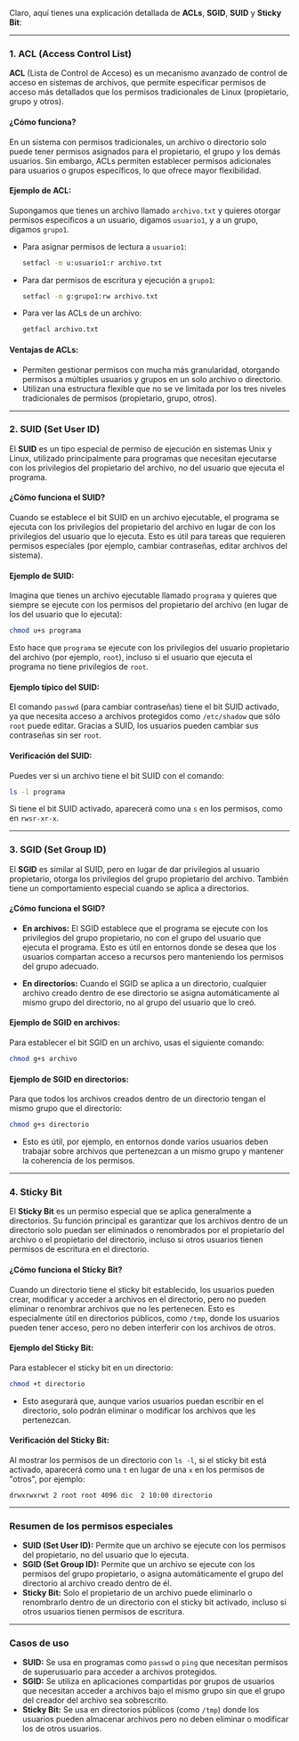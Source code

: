 Claro, aquí tienes una explicación detallada de **ACLs**, **SGID**, **SUID** y **Sticky Bit**:

---

### **1. ACL (Access Control List)**

**ACL** (Lista de Control de Acceso) es un mecanismo avanzado de control de acceso en sistemas de archivos, que permite especificar permisos de acceso más detallados que los permisos tradicionales de Linux (propietario, grupo y otros).

#### **¿Cómo funciona?**
En un sistema con permisos tradicionales, un archivo o directorio solo puede tener permisos asignados para el propietario, el grupo y los demás usuarios. Sin embargo, ACLs permiten establecer permisos adicionales para usuarios o grupos específicos, lo que ofrece mayor flexibilidad.

#### **Ejemplo de ACL:**
Supongamos que tienes un archivo llamado `archivo.txt` y quieres otorgar permisos específicos a un usuario, digamos `usuario1`, y a un grupo, digamos `grupo1`.

- Para asignar permisos de lectura a `usuario1`:
  ```bash
  setfacl -m u:usuario1:r archivo.txt
  ```

- Para dar permisos de escritura y ejecución a `grupo1`:
  ```bash
  setfacl -m g:grupo1:rw archivo.txt
  ```

- Para ver las ACLs de un archivo:
  ```bash
  getfacl archivo.txt
  ```

#### **Ventajas de ACLs:**
- Permiten gestionar permisos con mucha más granularidad, otorgando permisos a múltiples usuarios y grupos en un solo archivo o directorio.
- Utilizan una estructura flexible que no se ve limitada por los tres niveles tradicionales de permisos (propietario, grupo, otros).

---

### **2. SUID (Set User ID)**

El **SUID** es un tipo especial de permiso de ejecución en sistemas Unix y Linux, utilizado principalmente para programas que necesitan ejecutarse con los privilegios del propietario del archivo, no del usuario que ejecuta el programa.

#### **¿Cómo funciona el SUID?**
Cuando se establece el bit SUID en un archivo ejecutable, el programa se ejecuta con los privilegios del propietario del archivo en lugar de con los privilegios del usuario que lo ejecuta. Esto es útil para tareas que requieren permisos especiales (por ejemplo, cambiar contraseñas, editar archivos del sistema).

#### **Ejemplo de SUID:**
Imagina que tienes un archivo ejecutable llamado `programa` y quieres que siempre se ejecute con los permisos del propietario del archivo (en lugar de los del usuario que lo ejecuta):
```bash
chmod u+s programa
```

Esto hace que `programa` se ejecute con los privilegios del usuario propietario del archivo (por ejemplo, `root`), incluso si el usuario que ejecuta el programa no tiene privilegios de `root`.

#### **Ejemplo típico del SUID:**
El comando `passwd` (para cambiar contraseñas) tiene el bit SUID activado, ya que necesita acceso a archivos protegidos como `/etc/shadow` que sólo `root` puede editar. Gracias a SUID, los usuarios pueden cambiar sus contraseñas sin ser `root`.

#### **Verificación del SUID:**
Puedes ver si un archivo tiene el bit SUID con el comando:
```bash
ls -l programa
```
Si tiene el bit SUID activado, aparecerá como una `s` en los permisos, como en `rwsr-xr-x`.

---

### **3. SGID (Set Group ID)**

El **SGID** es similar al SUID, pero en lugar de dar privilegios al usuario propietario, otorga los privilegios del grupo propietario del archivo. También tiene un comportamiento especial cuando se aplica a directorios.

#### **¿Cómo funciona el SGID?**
- **En archivos:** El SGID establece que el programa se ejecute con los privilegios del grupo propietario, no con el grupo del usuario que ejecuta el programa. Esto es útil en entornos donde se desea que los usuarios compartan acceso a recursos pero manteniendo los permisos del grupo adecuado.
  
- **En directorios:** Cuando el SGID se aplica a un directorio, cualquier archivo creado dentro de ese directorio se asigna automáticamente al mismo grupo del directorio, no al grupo del usuario que lo creó.

#### **Ejemplo de SGID en archivos:**
Para establecer el bit SGID en un archivo, usas el siguiente comando:
```bash
chmod g+s archivo
```

#### **Ejemplo de SGID en directorios:**
Para que todos los archivos creados dentro de un directorio tengan el mismo grupo que el directorio:
```bash
chmod g+s directorio
```

- Esto es útil, por ejemplo, en entornos donde varios usuarios deben trabajar sobre archivos que pertenezcan a un mismo grupo y mantener la coherencia de los permisos.

---

### **4. Sticky Bit**

El **Sticky Bit** es un permiso especial que se aplica generalmente a directorios. Su función principal es garantizar que los archivos dentro de un directorio solo puedan ser eliminados o renombrados por el propietario del archivo o el propietario del directorio, incluso si otros usuarios tienen permisos de escritura en el directorio.

#### **¿Cómo funciona el Sticky Bit?**
Cuando un directorio tiene el sticky bit establecido, los usuarios pueden crear, modificar y acceder a archivos en el directorio, pero no pueden eliminar o renombrar archivos que no les pertenecen. Esto es especialmente útil en directorios públicos, como `/tmp`, donde los usuarios pueden tener acceso, pero no deben interferir con los archivos de otros.

#### **Ejemplo del Sticky Bit:**
Para establecer el sticky bit en un directorio:
```bash
chmod +t directorio
```

- Esto asegurará que, aunque varios usuarios puedan escribir en el directorio, solo podrán eliminar o modificar los archivos que les pertenezcan.

#### **Verificación del Sticky Bit:**
Al mostrar los permisos de un directorio con `ls -l`, si el sticky bit está activado, aparecerá como una `t` en lugar de una `x` en los permisos de "otros", por ejemplo:
```
drwxrwxrwt 2 root root 4096 dic  2 10:00 directorio
```

---

### **Resumen de los permisos especiales**

- **SUID (Set User ID):** Permite que un archivo se ejecute con los permisos del propietario, no del usuario que lo ejecuta.
- **SGID (Set Group ID):** Permite que un archivo se ejecute con los permisos del grupo propietario, o asigna automáticamente el grupo del directorio al archivo creado dentro de él.
- **Sticky Bit:** Solo el propietario de un archivo puede eliminarlo o renombrarlo dentro de un directorio con el sticky bit activado, incluso si otros usuarios tienen permisos de escritura.

---

### **Casos de uso**
- **SUID:** Se usa en programas como `passwd` o `ping` que necesitan permisos de superusuario para acceder a archivos protegidos.
- **SGID:** Se utiliza en aplicaciones compartidas por grupos de usuarios que necesitan acceder a archivos bajo el mismo grupo sin que el grupo del creador del archivo sea sobrescrito.
- **Sticky Bit:** Se usa en directorios públicos (como `/tmp`) donde los usuarios pueden almacenar archivos pero no deben eliminar o modificar los de otros usuarios.

